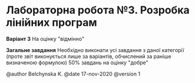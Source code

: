 # Лабораторна робота №3. Розробка лінійних програм

**Варіант 3**
На оцінку "відмінно"

**Загальне завдання** 
Необхідно виконати усі завдання з даної категорії (проте звіт виконується лише за варіантів, обчислений за раніше визначеною формулою) 50% завдань на оцінку "добре"

@author Belchynska K. 
@date 17-nov-2020 
@version 1
